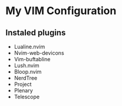 # My VIM Configuration

## Instaled plugins

+ Lualine.nvim
+ Nvim-web-devicons
+ Vim-buftabline
+ Lush.nvim
+ Bloop.nvim
+ NerdTree
+ Project
+ Plenary
+ Telescope
